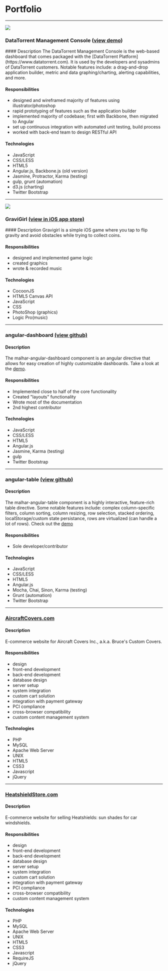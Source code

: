 Portfolio
=========
<hr>

![](/img/dt-console.png)
### DataTorrent Management Console ([view demo](https://www.youtube.com/watch?v=WW0BwBKdPDk))
<div class="clearfix"></div>
#### Description
The DataTorrent Management Console is the web-based dashboard that comes packaged with the [DataTorrent Platform](https://www.datatorrent.com). It is used by the developers and sysadmins of DataTorrent customers. Notable features include: a drag-and-drop application builder, metric and data graphing/charting, alerting capabilities, and more.

#### Responsibilities

- designed and wireframed majority of features using illustrator/photoshop
- rapid prototyping of features such as the application builder
- implemented majority of codebase; first with Backbone, then migrated to Angular
- set up continuous integration with automated unit testing, build process
- worked with back-end team to design RESTful API

#### Technologies

- JavaScript
- CSS/LESS
- HTML5
- Angular.js, Backbone.js (old version)
- Jasmine, Protractor, Karma (testing)
- gulp, grunt (automation)
- d3.js (charting)
- Twitter Bootstrap

<hr>

![](/img/gravigirl.png)
### GraviGirl [(view in iOS app store)](https://itunes.apple.com/us/app/gravigirl/id888661642?mt=8)
<div class="clearfix"></div>
#### Description
Gravigirl is a simple iOS game where you tap to flip gravity and avoid obstacles while trying to collect coins.

#### Responsibilities

- designed and implemented game logic
- created graphics
- wrote & recorded music


#### Technologies

- CocoonJS
- HTML5 Canvas API
- JavaScript
- CSS
- PhotoShop (graphics)
- Logic Pro(music)

<hr>

### angular-dashboard [(view github)](https://github.com/DataTorrent/malhar-angular-dashboard)
#### Description
The malhar-angular-dashboard component is an angular directive that allows for easy creation of highly customizable dashboards. Take a look at the [demo](http://datatorrent.github.io/malhar-angular-dashboard/#/).

#### Responsibilities

- Implemented close to half of the core functionality
- Created "layouts" functionality
- Wrote most of the documentation
- 2nd highest contributor


#### Technologies

- JavaScript
- CSS/LESS
- HTML5
- Angular.js
- Jasmine, Karma (testing)
- gulp
- Twitter Bootstrap

<hr>

### angular-table [(view github)](https://github.com/DataTorrent/malhar-angular-dashboard)
#### Description
The malhar-angular-table component is a highly interactive, feature-rich table directive. Some notable features include: complex column-specific filters, column sorting, column resizing, row selection, stacked ordering, localStorage/custom state persistance, rows are virtualized (can handle a lot of rows). Check out the [demo](http://datatorrent.github.io/malhar-angular-table/#/)

#### Responsibilities
- Sole developer/contributor

#### Technologies

- JavaScript
- CSS/LESS
- HTML5
- Angular.js
- Mocha, Chai, Sinon, Karma (testing)
- Grunt (automation)
- Twitter Bootstrap

<hr>


### [AircraftCovers.com](https://aircraftcovers.com/)
#### Description
E-commerce website for Aircraft Covers Inc., a.k.a. Bruce's Custom Covers.

#### Responsibilities

- design 
- front-end development 
- back-end development
- database design 
- server setup 
- system integration
- custom cart solution
- integration with payment gateway
- PCI compliance
- cross-browser compatibility
- custom content management system

#### Technologies

- PHP
- MySQL
- Apache Web Server
- UNIX
- HTML5
- CSS3
- Javascript
- jQuery

<hr>

### [HeatshieldStore.com](https://www.heatshieldstore.com/)
#### Description
E-commerce website for selling Heatshields: sun shades for car windshields.

#### Responsibilities

- design 
- front-end development 
- back-end development
- database design 
- server setup 
- system integration
- custom cart solution
- integration with payment gateway
- PCI compliance
- cross-browser compatibility
- custom content management system

#### Technologies

- PHP
- MySQL
- Apache Web Server
- UNIX
- HTML5
- CSS3
- Javascript
- RequireJS
- jQuery
